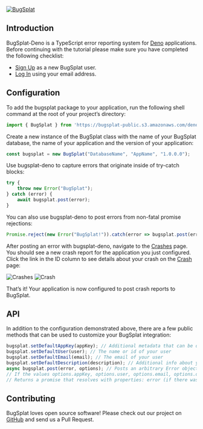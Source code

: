 [![BugSplat](https://s3.amazonaws.com/bugsplat-public/npm/header.png)](https://www.bugsplat.com)

## Introduction
BugSplat-Deno is a TypeScript error reporting system for [Deno](https://deno.land/) applications. Before continuing with the tutorial please make sure you have completed the following checklist:
* [Sign Up](https://app.bugsplat.com/v2/sign-up) as a new BugSplat user.
* [Log In](https://app.bugsplat.com/auth0/login) using your email address.

## Configuration
To add the bugsplat package to your application, run the following shell command at the root of your project’s directory:
```ts
import { BugSplat } from 'https://bugsplat-public.s3.amazonaws.com/deno/dist/bugsplat.ts';
```

Create a new instance of the BugSplat class with the name of your BugSplat database, the name of your application and the version of your application:
```ts
const bugsplat = new BugSplat("DatabaseName", "AppName", "1.0.0.0");
```

Use bugsplat-deno to capture errors that originate inside of try-catch blocks:
```ts
try {
    throw new Error("BugSplat");
} catch (error) {
    await bugsplat.post(error);
}
```

You can also use bugsplat-deno to post errors from non-fatal promise rejections:
```ts
Promise.reject(new Error("BugSplat!")).catch(error => bugsplat.post(error, {}));
```

After posting an error with bugsplat-deno, navigate to the [Crashes](https://app.bugsplat.com/v2/crashes?database=Fred&c0=appName&f0=CONTAINS&v0=my-deno-crasher) page. You should see a new crash report for the application you just configured. Click the link in the ID column to see details about your crash on the [Crash](https://app.bugsplat.com/v2/crash?database=Fred&id=95484) page:

![Crashes](https://s3.amazonaws.com/bugsplat-public/deno/crashes.png)
![Crash](https://s3.amazonaws.com/bugsplat-public/deno/crash.png)

That’s it! Your application is now configured to post crash reports to BugSplat.

## API

In addition to the configuration demonstrated above, there are a few public methods that can be used to customize your BugSplat integration:
```ts
bugsplat.setDefaultAppKey(appKey); // Additional metadata that can be queried via BugSplat's web application
bugsplat.setDefaultUser(user); // The name or id of your user
bugsplat.setDefaultEmail(email); // The email of your user
bugsplat.setDefaultDescription(description); // Additional info about your crash that gets reset after every post
async bugsplat.post(error, options); // Posts an arbitrary Error object to BugSplat
// If the values options.appKey, options.user, options.email, options.description are set the corresponding default values will be overwritten
// Returns a promise that resolves with properties: error (if there was an error posting to BugSplat), response (the response from the BugSplat crash post API), and original (the error passed by bugsplat.post)
```

## Contributing

BugSplat loves open source software! Please check out our project on [GitHub](https://github.com/BugSplat-Git/bugsplat-deno) and send us a Pull Request.
